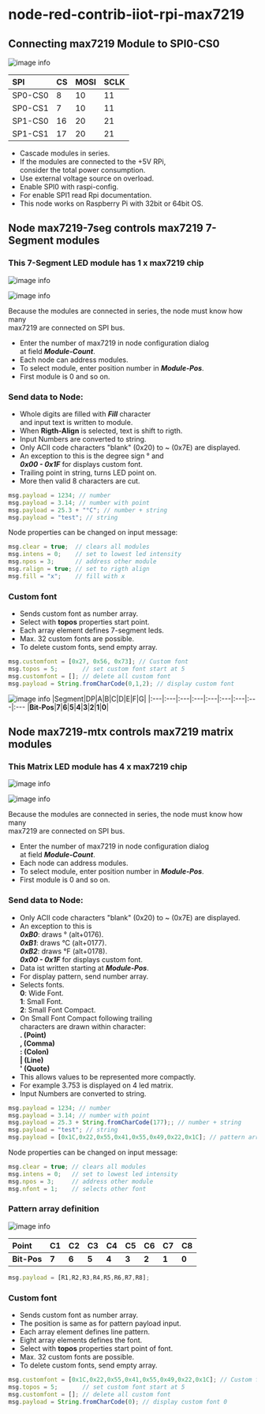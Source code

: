 # node-red-contrib-iiot-rpi-max7219

## Connecting  **max7219** Module to SPI0-CS0

![image info](images/connecting7219.png)

|SPI|CS|MOSI|SCLK|
|:----|:---|:---|:---|
|SP0-CS0|8|10|11|
|SP0-CS1|7|10|11|
|SP1-CS0|16|20|21|
|SP1-CS1|17|20|21|

- Cascade modules in series.<br>
- If the modules are connected to the +5V RPi,<br>
  consider the total power consumption.<br>
- Use external voltage source on overload.<br>
- Enable SPI0 with raspi-config.<br>
- For enable SPI1 read Rpi documentation.<br> 
- This node works on Raspberry Pi with 32bit or 64bit OS.

## Node **max7219-7seg** controls max7219 7-Segment modules

### **This 7-Segment LED module has 1 x max7219 chip**
![image info](images/max7219-7seg.png)

![image info](images/dialog7segment.png)

Because the modules are connected in series, the node must know how many<br>
max7219 are connected on SPI bus.<br>
- Enter the number of max7219 in node configuration dialog<br>
at field ***Module-Count***.<br>
- Each node can address modules.<br>
- To select module, enter position number in ***Module-Pos***.<br>
- First module is 0 and so on.<br>

### Send data to Node:
- Whole digits are filled with ***Fill*** character<br>
and input text is written to module.<br>
- When **Rigth-Align** is selected, text is shift to rigth.<br>  
- Input Numbers are converted to string.<br> 
- Only ACII code characters "blank" (0x20) to ~ (0x7E) are displayed.<br>
- An exception to this is the degree sign ° and<br>
***0x00 - 0x1F*** for displays custom font.<br>
- Trailing point in string, turns LED point on.<br>
- More then valid 8 characters are cut.<br>

```javascript
msg.payload = 1234; // number
msg.payload = 3.14; // number with point
msg.payload = 25.3 + "°C"; // number + string
msg.payload = "test"; // string
```

Node properties can be changed on input message:
```javascript
msg.clear = true;  // clears all modules
msg.intens = 0;    // set to lowest led intensity
msg.npos = 3;      // address other module
msg.ralign = true; // set to rigth align
msg.fill = "x";    // fill with x
```
### Custom font

- Sends custom font as number array.
- Select with **topos** properties start point.
- Each array element defines 7-segment leds.
- Max. 32 custom fonts are possible.
- To delete custom fonts, send empty array.

```javascript
msg.customfont = [0x27, 0x56, 0x73]; // Custom font
msg.topos = 5;       // set custom font start at 5
msg.customfont = []; // delete all custom font
msg.payload = String.fromCharCode(0,1,2); // display custom font
```
![image info](images/led7seg.png) 
|Segment|DP|A|B|C|D|E|F|G|
|:---|:---|:---|:---|:---|:---|:---|:---|:---
|**Bit-Pos**|**7**|**6**|**5**|**4**|**3**|**2**|**1**|**0**|

## Node **max7219-mtx** controls max7219 matrix modules
### **This Matrix LED module has 4 x max7219 chip**
![image info](images/max7219-matrix.png)


![image info](images/dialogmatrix.png)

Because the modules are connected in series, the node must know how many<br>
max7219 are connected on SPI bus.<br>
- Enter the number of max7219 in node configuration dialog<br>
at field ***Module-Count***.<br>
- Each node can address modules.<br>
- To select module, enter position number in ***Module-Pos***.<br>
- First module is 0 and so on.<br>

### Send data to Node:
- Only ACII code characters "blank" (0x20) to ~ (0x7E) are displayed.<br>
- An exception to this is<br>
***0xB0***: draws ° (alt+0176).<br>
***0xB1***: draws °C (alt+0177).<br>
***0xB2***: draws °F (alt+0178).<br>
***0x00 - 0x1F*** for displays custom font.<br>
- Data ist written starting at ***Module-Pos***.
- For display pattern, send number array.
- Selects fonts.<br>
<b>0</b>: Wide Font.<br>
<b>1</b>: Small Font.<br>
<b>2</b>: Small Font Compact.<br>
- On Small Font Compact following trailing<br>
characters are drawn within character:<br>
**. (Point)**<br>
**, (Comma)**<br>
**: (Colon)**<br>
**| (Line)**<br>
**' (Quote)**<br>
- This allows values to be represented more compactly.
- For example 3.753 is displayed on 4 led matrix.
- Input Numbers are converted to string.<br> 

```javascript
msg.payload = 1234; // number
msg.payload = 3.14; // number with point
msg.payload = 25.3 + String.fromCharCode(177);; // number + string
msg.payload = "test"; // string
msg.payload = [0x1C,0x22,0x55,0x41,0x55,0x49,0x22,0x1C]; // pattern array
```
Node properties can be changed on input message:
```javascript
msg.clear = true; // clears all modules
msg.intens = 0;   // set to lowest led intensity
msg.npos = 3;     // address other module
msg.nfont = 1;    // selects other font
```
### Pattern array definition
![image info](images/ledmatrix.png)

|Point|C1|C2|C3|C4|C5|C6|C7|C8|
|:---|:---|:---|:---|:---|:---|:---|:---|:---
|**Bit-Pos**|**7**|**6**|**5**|**4**|**3**|**2**|**1**|**0**|

```javascript
msg.payload = [R1,R2,R3,R4,R5,R6,R7,R8];
```
### Custom font

- Sends custom font as number array.
- The position is same as for pattern payload input. 
- Each array element defines line pattern.
- Eight array elements defines the font.
- Select with **topos** properties start point of font.
- Max. 32 custom fonts are possible.
- To delete custom fonts, send empty array.

```javascript
msg.customfont = [0x1C,0x22,0x55,0x41,0x55,0x49,0x22,0x1C]; // Custom font
msg.topos = 5;       // set custom font start at 5
msg.customfont = []; // delete all custom font
msg.payload = String.fromCharCode(0); // display custom font 0
```
